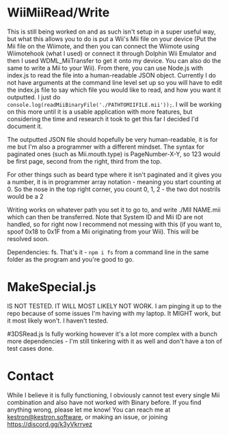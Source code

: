 # WiiMiiRead/Write
This is still being worked on and as such isn't setup in a super useful way, but what this allows you to do is put a Wii's Mii file on your device (Put the Mii file on the Wiimote, and then you can connect the Wiimote using Wiimotehook (what I used) or connect it through Dolphin Wii Emulator and then I used WDML_MiiTransfer to get it onto my device. You can also do the same to write a Mii to your Wii). From there, you can use Node.js with index.js to read the file into a human-readable JSON object. Currently I do not have arguments at the command line level set up so you will have to edit the index.js file to say which file you would like to read, and how you want it outputted. I just do `console.log(readMiiBinaryFile('./PATHTOMIIFILE.mii'));`. I will be working on this more until it is a usable application with more features, but considering the time and research it took to get this far I decided I'd document it.

The outputted JSON file should hopefully be very human-readable, it is for me but I'm also a programmer with a different mindset. The syntax for paginated ones (such as Mii.mouth.type) is PageNumber-X-Y, so 123 would be first page, second from the right, third from the top.

For other things such as beard type where it isn't paginated and it gives you a number, it is in programmer array notation - meaning you start counting at 0. So the nose in the top right corner, you count 0, 1, 2 - the two dot nostrils would be a 2

Writing works on whatever path you set it to go to, and write ./MII NAME.mii which can then be transferred. Note that System ID and Mii ID are not handled, so for right now I recommend not messing with this (if you want to, spoof 0x18 to 0x1F from a Mii originating from your Wii). This will be resolved soon.


Dependencies: fs. That's it - `npm i fs` from a command line in the same folder as the program and you're good to go.

# MakeSpecial.js
IS NOT TESTED. IT WILL MOST LIKELY NOT WORK.
I am pinging it up to the repo because of some issues I'm having with my laptop. It MIGHT work, but it most likely won't. I haven't tested.

#3DSRead.js
Is fully working however it's a lot more complex with a bunch more dependencies - I'm still tinkering with it as well and don't have a ton of test cases done.

# Contact
While I believe it is fully functioning, I obviously cannot test every single Mii combination and also have not worked with Binary before. If you find anything wrong, please let me know! You can reach me at kestron@kestron.software, or making an issue, or joining https://discord.gg/k3yVkrrvez
